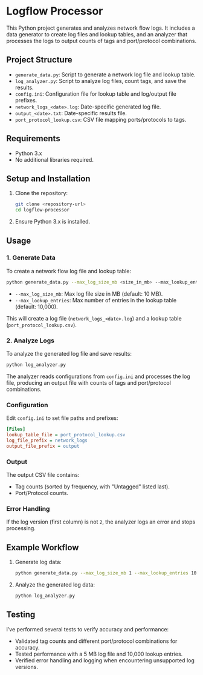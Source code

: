 
# Logflow Processor

This Python project generates and analyzes network flow logs. It includes a data generator to create log files and lookup tables, and an analyzer that processes the logs to output counts of tags and port/protocol combinations.

## Project Structure

- `generate_data.py`: Script to generate a network log file and lookup table.
- `log_analyzer.py`: Script to analyze log files, count tags, and save the results.
- `config.ini`: Configuration file for lookup table and log/output file prefixes.
- `network_logs_<date>.log`: Date-specific generated log file.
- `output_<date>.txt`: Date-specific results file.
- `port_protocol_lookup.csv`: CSV file mapping ports/protocols to tags.

## Requirements

- Python 3.x
- No additional libraries required.

## Setup and Installation

1. Clone the repository:
    ```bash
    git clone <repository-url>
    cd logflow-processor
    ```

2. Ensure Python 3.x is installed.

## Usage

### 1. Generate Data

To create a network flow log file and lookup table:

```bash
python generate_data.py --max_log_size_mb <size_in_mb> --max_lookup_entries <entry_count>
```

- `--max_log_size_mb`: Max log file size in MB (default: 10 MB).
- `--max_lookup_entries`: Max number of entries in the lookup table (default: 10,000).

This will create a log file (`network_logs_<date>.log`) and a lookup table (`port_protocol_lookup.csv`).

### 2. Analyze Logs

To analyze the generated log file and save results:

```bash
python log_analyzer.py
```

The analyzer reads configurations from `config.ini` and processes the log file, producing an output file with counts of tags and port/protocol combinations.

### Configuration

Edit `config.ini` to set file paths and prefixes:

```ini
[Files]
lookup_table_file = port_protocol_lookup.csv
log_file_prefix = network_logs
output_file_prefix = output
```

### Output

The output CSV file contains:

- Tag counts (sorted by frequency, with "Untagged" listed last).
- Port/Protocol counts.

### Error Handling

If the log version (first column) is not `2`, the analyzer logs an error and stops processing.

## Example Workflow

1. Generate log data:
   ```bash
   python generate_data.py --max_log_size_mb 1 --max_lookup_entries 10
   ```

2. Analyze the generated log data:
   ```bash
   python log_analyzer.py
   ```

## Testing

I’ve performed several tests to verify accuracy and performance:

- Validated tag counts and different port/protocol combinations for accuracy.
- Tested performance with a 5 MB log file and 10,000 lookup entries.
- Verified error handling and logging when encountering unsupported log versions.

